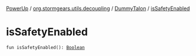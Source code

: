 [PowerUp](../../index.md) / [org.stormgears.utils.decoupling](../index.md) / [DummyTalon](index.md) / [isSafetyEnabled](./is-safety-enabled.md)

# isSafetyEnabled

`fun isSafetyEnabled(): `[`Boolean`](https://kotlinlang.org/api/latest/jvm/stdlib/kotlin/-boolean/index.html)